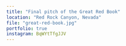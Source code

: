 ```yaml
---
title: "Final pitch of the Great Red Book"
location: "Red Rock Canyon, Nevada"
file: "great-red-book.jpg"
portfolio: true
instagram: BqWYtTfgJJV
---
```

